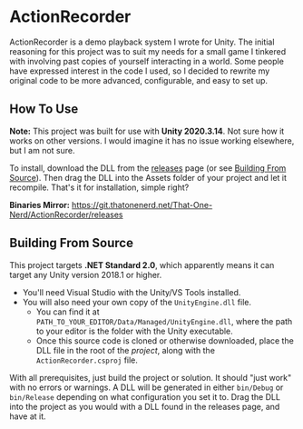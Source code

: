 # ActionRecorder

ActionRecorder is a demo playback system I wrote for Unity. The initial reasoning for this project was to suit my needs for a small game I tinkered with involving past copies of yourself interacting in a world. Some people have expressed interest in the code I used, so I decided to rewrite my original code to be more advanced, configurable, and easy to set up.

## How To Use

**Note:** This project was built for use with **Unity 2020.3.14**. Not sure how it works on other versions. I would imagine it has no issue working elsewhere, but I am not sure.

To install, download the DLL from the [releases](https://github.com/That-One-Nerd/ActionRecorder/releases) page (or see [Building From Source](#building-from-source)). Then drag the DLL into the Assets folder of your project and let it recompile. That's it for installation, simple right?

**Binaries Mirror:** https://git.thatonenerd.net/That-One-Nerd/ActionRecorder/releases

## Building From Source

This project targets **.NET Standard 2.0**, which apparently means it can target any Unity version 2018.1 or higher.

- You'll need Visual Studio with the Unity/VS Tools installed.
- You will also need your own copy of the `UnityEngine.dll` file.
    - You can find it at `PATH_TO_YOUR_EDITOR/Data/Managed/UnityEngine.dll`, where the path to your editor is the folder with the Unity executable.
    - Once this source code is cloned or otherwise downloaded, place the DLL file in the root of the *project*, along with the `ActionRecorder.csproj` file.

With all prerequisites, just build the project or solution. It should "just work" with no errors or warnings. A DLL will be generated in either `bin/Debug` or `bin/Release` depending on what configuration you set it to. Drag the DLL into the project as you would with a DLL found in the releases page, and have at it.
